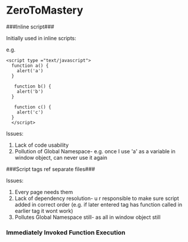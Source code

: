 # ZeroToMastery

###Inline script###

Initially used in inline scripts: 

e.g. 

```
<script type ="text/javascript">
  function a() {
    alert('a')
  }
  
   function b() {
    alert('b')
  }
  
   function c() {
    alert('c')
  }
  </script>
  ```
  
  Issues: 
  
  1. Lack of code usability 
  2. Pollution of Global Namespace- e.g. once I use 'a' as a variable in window object, can never use it again
  
  ###Script tags ref separate files###
  
  Issues:
  1. Every page needs them
  2. Lack of dependency resolution- u r responsible to make sure script added in correct order 
  (e.g. if later entered tag has function called in earlier tag it wont work)
  3. Pollutes Global Namespace still- as all in window object still
  
  
  ### Immediately Invoked Function Execution ###
